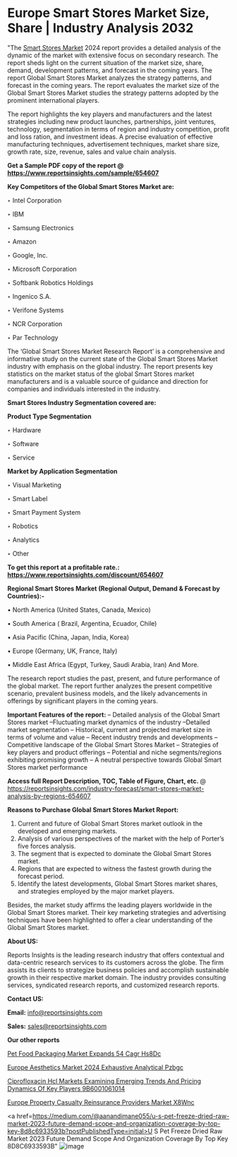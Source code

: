 # Europe Smart Stores Market Size, Share | Industry Analysis 2032

 "The <a href=https://www.reportsinsights.com/sample/654607>Smart Stores Market</a> 2024 report provides a detailed analysis of the dynamic of the market with extensive focus on secondary research. The report sheds light on the current situation of the market size, share, demand, development patterns, and forecast in the coming years. The report Global Smart Stores Market analyzes the strategy patterns, and forecast in the coming years. The report evaluates the market size of the Global Smart Stores Market studies the strategy patterns adopted by the prominent international players.

The report highlights the key players and manufacturers and the latest strategies including new product launches, partnerships, joint ventures, technology, segmentation in terms of region and industry competition, profit and loss ration, and investment ideas. A precise evaluation of effective manufacturing techniques, advertisement techniques, market share size, growth rate, size, revenue, sales and value chain analysis.

<strong>Get a Sample PDF copy of the report @ <a href=https://www.reportsinsights.com/sample/654607 style=color:#0000ff;>https://www.reportsinsights.com/sample/654607</a></strong>

<strong>Key Competitors of the Global Smart Stores Market are:</strong>

‣ Intel Corporation

‣ IBM

‣ Samsung Electronics

‣ Amazon

‣ Google, Inc.

‣ Microsoft Corporation

‣ Softbank Robotics Holdings

‣ Ingenico S.A.

‣ Verifone Systems

‣ NCR Corporation

‣ Par Technology

The ‘Global Smart Stores Market Research Report’ is a comprehensive and informative study on the current state of the Global Smart Stores Market industry with emphasis on the global industry. The report presents key statistics on the market status of the global Smart Stores market manufacturers and is a valuable source of guidance and direction for companies and individuals interested in the industry.

<strong>Smart Stores Industry Segmentation covered are:</strong>

<strong>Product Type Segmentation</strong>

‣ Hardware

‣ Software

‣ Service

<strong>Market by Application Segmentation</strong>

‣ Visual Marketing

‣ Smart Label

‣ Smart Payment System

‣ Robotics

‣ Analytics

‣ Other

<strong>To get this report at a profitable rate.: <a href=https://www.reportsinsights.com/discount/654607 style=color:#0000ff;>https://www.reportsinsights.com/discount/654607</a></strong>

<strong>Regional Smart Stores Market (Regional Output, Demand &amp; Forecast by Countries):-</strong>

• North America (United States, Canada, Mexico)

• South America ( Brazil, Argentina, Ecuador, Chile)

• Asia Pacific (China, Japan, India, Korea)

• Europe (Germany, UK, France, Italy)

• Middle East Africa (Egypt, Turkey, Saudi Arabia, Iran) And More.

The research report studies the past, present, and future performance of the global market. The report further analyzes the present competitive scenario, prevalent business models, and the likely advancements in offerings by significant players in the coming years.

<strong>Important Features of the report:</strong>
– Detailed analysis of the Global Smart Stores market
–Fluctuating market dynamics of the industry
–Detailed market segmentation
– Historical, current and projected market size in terms of volume and value
– Recent industry trends and developments
– Competitive landscape of the Global Smart Stores Market
– Strategies of key players and product offerings
– Potential and niche segments/regions exhibiting promising growth
– A neutral perspective towards Global Smart Stores market performance

<strong>Access full Report Description, TOC, Table of Figure, Chart, etc. </strong>@   <a href=https://reportsinsights.com/industry-forecast/smart-stores-market-analysis-by-regions-654607 style=color:#0000ff;>https://reportsinsights.com/industry-forecast/smart-stores-market-analysis-by-regions-654607</a>

<strong>Reasons to Purchase Global Smart Stores Market Report:</strong>
1. Current and future of Global Smart Stores market outlook in the developed and emerging markets.
2. Analysis of various perspectives of the market with the help of Porter’s five forces analysis.
3. The segment that is expected to dominate the Global Smart Stores market.
4. Regions that are expected to witness the fastest growth during the forecast period.
5. Identify the latest developments, Global Smart Stores market shares, and strategies employed by the major market players.

Besides, the market study affirms the leading players worldwide in the Global Smart Stores market. Their key marketing strategies and advertising techniques have been highlighted to offer a clear understanding of the Global Smart Stores market.

<strong><strong>About US</strong>:</strong>

Reports Insights is the leading research industry that offers contextual and data-centric research services to its customers across the globe. The firm assists its clients to strategize business policies and accomplish sustainable growth in their respective market domain. The industry provides consulting services, syndicated research reports, and customized research reports.

<strong>Contact US:</strong>

<p class=><b>Email:</b> <a href=mailto:info@reportsinsights.com>info@reportsinsights.com</a></p>
<p class=><b>Sales:</b> <a href=mailto:sales@reportsinsights.com>sales@reportsinsights.com</a></p>

<strong>Our other reports</strong>

<a href=https://www.linkedin.com/pulse/pet-food-packaging-market-expands-54-cagr-hs8dc/>Pet Food Packaging Market Expands 54 Cagr Hs8Dc</a>

<a href=https://www.linkedin.com/pulse/europe-aesthetics-market-2024-exhaustive-analytical-pzbgc/>Europe Aesthetics Market 2024 Exhaustive Analytical Pzbgc</a>

<a href=https://medium.com/@jadhaosuchit578/ciprofloxacin-hcl-markets-examining-emerging-trends-and-pricing-dynamics-of-key-players-9b6001061014>Ciprofloxacin Hcl Markets Examining Emerging Trends And Pricing Dynamics Of Key Players 9B6001061014</a>

<a href=https://www.linkedin.com/pulse/europe-property-casualty-reinsurance-providers-market-x8wnc/>Europe Property Casualty Reinsurance Providers Market X8Wnc</a>

<a href=https://medium.com/@aanandimane055/u-s-pet-freeze-dried-raw-market-2023-future-demand-scope-and-organization-coverage-by-top-key-8d8c6933593b?postPublishedType=initial>U S Pet Freeze Dried Raw Market 2023 Future Demand Scope And Organization Coverage By Top Key 8D8C6933593B</a>"
![image](https://github.com/daminid12/RImarketresearch/assets/158430485/595f78b9-001a-46f9-976c-869cd0ab2dcb)
